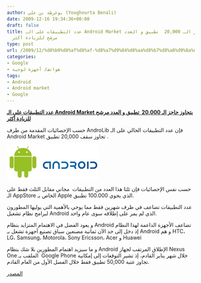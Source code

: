 ```yaml
---
author: يوغرطة بن علي (Youghourta Benali)
date: 2009-12-16 19:34:36+00:00
draft: false
title: عدد التطبيقات على الـ Android Market يتجاوز حاجز الـ 20,000  تطبيق و العدد
  مرشح للزيادة أكثر
type: post
url: /2009/12/%d8%b9%d8%af%d8%af-%d8%a7%d9%84%d8%aa%d8%b7%d8%a8%d9%8a%d9%82%d8%a7%d8%aa-%d8%b9%d9%84%d9%89-%d8%a7%d9%84%d9%80-android-market-%d9%8a%d8%aa%d8%ac%d8%a7%d9%88%d8%b2-%d8%ad%d8%a7%d8%ac%d8%b2-%d8%a7/
categories:
- Google
- هواتف/ أجهزة لوحية
tags:
- Android
- Android market
- Google
---
```


[**عدد التطبيقات على الـ Android Market يتجاوز حاجز الـ 20,000  تطبيق و العدد مرشح للزيادة أكثر**](https://www.it-scoop.com/2009/12/%d8%b9%d8%af%d8%af-%d8%a7%d9%84%d8%aa%d8%b7%d8%a8%d9%8a%d9%82%d8%a7%d8%aa-%d8%b9%d9%84%d9%89-%d8%a7%d9%84%d9%80-android-market-%d9%8a%d8%aa%d8%ac%d8%a7%d9%88%d8%b2-%d8%ad%d8%a7%d8%ac%d8%b2-%d8%a7/)



حسب الإحصائيات المقدمة من طرف AndroLib فإن عدد التطبيقات الحالي على الـ Android Market تجاوز سقف 20,000 تطبيق .

[![google_android_logo](google_android_logo.jpg)
](https://www.it-scoop.com/2009/12/%d8%b9%d8%af%d8%af-%d8%a7%d9%84%d8%aa%d8%b7%d8%a8%d9%8a%d9%82%d8%a7%d8%aa-%d8%b9%d9%84%d9%89-%d8%a7%d9%84%d9%80-android-market-%d9%8a%d8%aa%d8%ac%d8%a7%d9%88%d8%b2-%d8%ad%d8%a7%d8%ac%d8%b2-%d8%a7/)

حسب نفس الإحصائيات فإن ثلثا هذا العدد من التطبيقات  مجاني مقابل الثلث فقط على الـ AppStore الخاص بـ Apple الذي يحوي 100.000 تطبيق.

عدد التطبيقات تضاعف في ظرف شهرين فقط مما يوحي بالأهمية التي يوليها المطورون لبرامج نظام تشغيل Android الذي لم يمر على إطلاقه سوى عام واحد.

و يعود الفضل في الاهتمام المتزايد بنظام Android تضاعف الأجهزة الداعمة لهذا النظام إذ دخل إلى حد الآن ثمانية مصنعين سباق تصنيع أجهزة تشغل بـ Android و هم HTC، LG، Samsung، Motorola، Sony Ericsson، Acer و Huawei

و ما سيزيد اهتمام المطورين بلا شك بنظام Android الإطلاق المرتقب لجهاز Nexus One الملقب بـ  Google Phone خلال شهر يناير القادم، إذ تشير التوقعات إلى إمكانية تجاوز عتبة 50,000 تطبيق فقط خلال الفصل الأول من العام القادم.

[المصدر](http://www.androlib.com/appstatsfreepaid.aspx)
